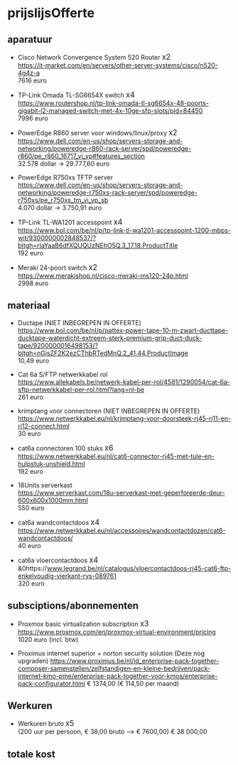 # prijslijsOfferte

## aparatuur

- Cisco Network Convergence System 520 Router <span style="font-size:larger;">x2</span>  
  https://it-market.com/en/servers/other-server-systems/cisco/n520-4g4z-a  
  7616 euro

- TP-Link Omada TL-SG6654X switch <span style="font-size:larger;">x4</span>  
 https://www.routershop.nl/tp-link-omada-tl-sg6654x-48-poorts-gigabit-l2-managed-switch-met-4x-10ge-sfp-slots/pid=84450  
7996 euro
<!--
- PowerEdge R6525 proxyserver  
  https://www.dell.com/en-us/shop/servers-storage-and-networking/poweredge-r6525-rack-server/spd/poweredge-r6525/pe_r6525_tm_vi_vp_sb  
  3.800 dollar

- PowerEdge R760 linux server  
  https://www.dell.com/en-us/shop/servers-storage-and-networking/poweredge-r760-rack-server/spd/poweredge-r760/pe_r760_tm_vi_vp_sb  
  7.500 dollar

- PowerEdge R760 windows server  
   https://www.dell.com/en-us/shop/servers-storage-and-networking/poweredge-r760-rack-server/spd/poweredge-r760/pe_r760_tm_vi_vp_sb  
   7.500 dollar
  -->
- PowerEdge R860 server voor windows/linux/proxy <span style="font-size:larger;">x2</span>
  https://www.dell.com/en-us/shop/servers-storage-and-networking/poweredge-r860-rack-server/spd/poweredge-r860/pe_r860_16717_vi_vp#features_section  
  32.578 dollar -> 29.777,60 euro

- PowerEdge R750xs TFTP server  
  https://www.dell.com/en-us/shop/servers-storage-and-networking/poweredge-r750xs-rack-server/spd/poweredge-r750xs/pe_r750xs_tm_vi_vp_sb  
  4.070 dollar -> 3.750,91 euro

- TP-Link TL-WA1201 accesspoint <span style="font-size:larger;">x4</span>  
  https://www.bol.com/be/nl/p/tp-link-tl-wa1201-accesspoint-1200-mbps-wit/9300000002848537/?bltgh=rIaYaaB6dfXQUQUzNEhO5Q.3_17.18.ProductTitle  
  192 euro

- Meraki 24-poort switch <span style="font-size:larger;">x2</span>  
  https://www.merakishop.nl/cisco-meraki-ms120-24p.html  
  2998 euro

## materiaal

- Ductape  (NIET INBEGREPEN IN OFFERTE)
  https://www.bol.com/be/nl/p/pattex-power-tape-10-m-zwart-ducttape-ducktape-waterdicht-extreem-sterk-premium-grip-duct-duck-tape/9200000016498153/?bltgh=nGjsZF2K2ezCThbRTedMnQ.2_41.44.ProductImage  
  10,49 euro

- Cat 6a S/FTP netwerkkabel rol  
  https://www.allekabels.be/netwerk-kabel-per-rol/4581/1290054/cat-6a-sftp-netwerkkabel-per-rol.html?lang=nl-be  
  261 euro

- krimptang voor connectoren  (NIET INBEGREPEN IN OFFERTE)
  https://www.netwerkkabel.eu/nl/krimptang-voor-doorsteek-rj45-rj11-en-rj12-connect.html  
  30 euro

- cat6a connectoren 100 stuks <span style="font-size:larger;">x6</span>  
  https://www.netwerkkabel.eu/nl/cat6-connector-rj45-met-tule-en-hulpstuk-unshield.html  
  192 euro

- 18Units serverkast  
  https://www.serverkast.com/18u-serverkast-met-geperforeerde-deur-600x600x1000mm.html  
   550 euro

- cat6a wandcontactdoos <span style="font-size:larger;">x4</span>  
  https://www.netwerkkabel.eu/nl/accessoires/wandcontactdozen/cat6-wandcontactdoos/  
  40 euro

- cat6a vloercontactdoos <span style="font-size:larger;">x4</span>  
  &0https://www.legrand.be/nl/catalogus/vloercontactdoos-rj45-cat6-ftp-enkelvoudig-vierkant-rvs-089761  
  320 euro

## subsciptions/abonnementen

- Proxmox basic virtualization subscription <span style="font-size:larger;">x3</span>  
  https://www.proxmox.com/en/proxmox-virtual-environment/pricing
  1020 euro (incl. btw)

- Proximus internet superior + norton security solution (Deze nog upgraden)
  https://www.proximus.be/nl/id_enterprise-pack-together-composer-samenstellen/zelfstandigen-en-kleine-bedrijven/pack-internet-kmo-pme/enterprise-pack-together-voor-kmos/enterprise-pack-configurator.html
  € 1374,00 (€ 114,50 per maand)

## Werkuren

- Werkuren bruto <span style="font-size:larger;">x5</span>  
  (200 uur per persoon, € 38,00 bruto --> € 7600,00)
  € 38 000,00

## totale kost

<!-- DIT STAAT IN  COMMENTAAR WANT ALLES MOET NOG HERBEREKEND WORDEN

 De totale kost voor aparatuur en materiaal bedraagd 34.856.34 euro

De totale kost voor al het materiaal inclusief raming apparatuur, uren, abonnementen, support bedraagd € 71 567,89 inclusief btw.


-->
